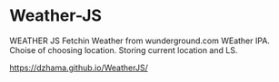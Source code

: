 # Weather-JS
WEATHER JS
Fetchin Weather from wunderground.com WEather IPA. 
Choise of choosing location.
Storing current location and LS.

https://dzhama.github.io/WeatherJS/
